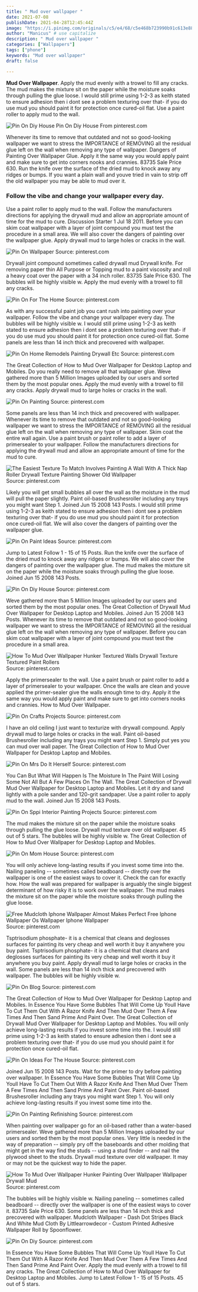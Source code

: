 ```yaml
---
title: " Mud over wallpaper "
date: 2021-07-08
publishDate: 2021-04-28T12:45:44Z
image: "https://i.pinimg.com/originals/c5/e4/68/c5e468b723990b91c613e885bb42120e.png"
author: "Manicus" # use capitalize
description: " Mud over wallpaper "
categories: ["Wallpapers"]
tags: ["phone"]
keywords: "Mud over wallpaper"
draft: false

---
```



**Mud Over Wallpaper**. Apply the mud evenly with a trowel to fill any cracks. The mud makes the mixture sit on the paper while the moisture soaks through pulling the glue loose. I would still prime using 1-2-3 as keith stated to ensure adhesion then i dont see a problem texturing over that- if you do use mud you should paint it for protection once cured-oil flat. Use a paint roller to apply mud to the wall.

![Pin On Diy House](https://i.pinimg.com/originals/3c/73/5b/3c735b2f4f811bb38a1ddbdf595cc89c.png "Pin On Diy House")
Pin On Diy House From pinterest.com


Whenever its time to remove that outdated and not so good-looking wallpaper we want to stress the IMPORTANCE of REMOVING all the residual glue left on the wall when removing any type of wallpaper. Dangers of Painting Over Wallpaper Glue. Apply it the same way you would apply paint and make sure to get into corners nooks and crannies. 83735 Sale Price 630. Run the knife over the surface of the dried mud to knock away any ridges or bumps. If you want a plain wall and youve tried in vain to strip off the old wallpaper you may be able to mud over it.

### Follow the vibe and change your wallpaper every day.

Use a paint roller to apply mud to the wall. Follow the manufacturers directions for applying the drywall mud and allow an appropriate amount of time for the mud to cure. Discussion Starter 1 Jul 18 2011. Before you can skim coat wallpaper with a layer of joint compound you must test the procedure in a small area. We will also cover the dangers of painting over the wallpaper glue. Apply drywall mud to large holes or cracks in the wall.


![Pin On Wallpaper](https://i.pinimg.com/originals/5e/17/87/5e178792cb6c484be34588ee37056817.jpg "Pin On Wallpaper")
Source: pinterest.com

Drywall joint compound sometimes called drywall mud Drywall knife. For removing paper thin All Purpose or Topping mud to a paint viscosity and roll a heavy coat over the paper with a 34 inch roller. 83735 Sale Price 630. The bubbles will be highly visible w. Apply the mud evenly with a trowel to fill any cracks.

![Pin On For The Home](https://i.pinimg.com/originals/97/c8/73/97c87331156b3f5d42a711fed57d870e.jpg "Pin On For The Home")
Source: pinterest.com

As with any successful paint job you cant rush into painting over your wallpaper. Follow the vibe and change your wallpaper every day. The bubbles will be highly visible w. I would still prime using 1-2-3 as keith stated to ensure adhesion then i dont see a problem texturing over that- if you do use mud you should paint it for protection once cured-oil flat. Some panels are less than 14 inch thick and precovered with wallpaper.

![Pin On Home Remodels Painting Drywall Etc](https://i.pinimg.com/originals/b3/18/c5/b318c513a305d1be81c047a612b76fb1.png "Pin On Home Remodels Painting Drywall Etc")
Source: pinterest.com

The Great Collection of How to Mud Over Wallpaper for Desktop Laptop and Mobiles. Do you really need to remove all that wallpaper glue. Weve gathered more than 5 Million Images uploaded by our users and sorted them by the most popular ones. Apply the mud evenly with a trowel to fill any cracks. Apply drywall mud to large holes or cracks in the wall.

![Pin On Painting](https://i.pinimg.com/originals/b2/ca/c9/b2cac93d80e90f3530faaef3362cc39a.jpg "Pin On Painting")
Source: pinterest.com

Some panels are less than 14 inch thick and precovered with wallpaper. Whenever its time to remove that outdated and not so good-looking wallpaper we want to stress the IMPORTANCE of REMOVING all the residual glue left on the wall when removing any type of wallpaper. Skim coat the entire wall again. Use a paint brush or paint roller to add a layer of primersealer to your wallpaper. Follow the manufacturers directions for applying the drywall mud and allow an appropriate amount of time for the mud to cure.

![The Easiest Texture To Match Involves Painting A Wall With A Thick Nap Roller Drywall Texture Painting Shower Old Wallpaper](https://i.pinimg.com/originals/e9/4f/aa/e94faaab8c4b04da64e06d2585031916.jpg "The Easiest Texture To Match Involves Painting A Wall With A Thick Nap Roller Drywall Texture Painting Shower Old Wallpaper")
Source: pinterest.com

Likely you will get small bubbles all over the wall as the moisture in the mud will pull the paper slightly. Paint oil-based Brushesroller including any trays you might want Step 1. Joined Jun 15 2008 143 Posts. I would still prime using 1-2-3 as keith stated to ensure adhesion then i dont see a problem texturing over that- if you do use mud you should paint it for protection once cured-oil flat. We will also cover the dangers of painting over the wallpaper glue.

![Pin On Paint Ideas](https://i.pinimg.com/originals/3d/b2/f2/3db2f2eb9c1320f833c929e87daf1b61.jpg "Pin On Paint Ideas")
Source: pinterest.com

Jump to Latest Follow 1 - 15 of 15 Posts. Run the knife over the surface of the dried mud to knock away any ridges or bumps. We will also cover the dangers of painting over the wallpaper glue. The mud makes the mixture sit on the paper while the moisture soaks through pulling the glue loose. Joined Jun 15 2008 143 Posts.

![Pin On Diy House](https://i.pinimg.com/originals/3c/73/5b/3c735b2f4f811bb38a1ddbdf595cc89c.png "Pin On Diy House")
Source: pinterest.com

Weve gathered more than 5 Million Images uploaded by our users and sorted them by the most popular ones. The Great Collection of Drywall Mud Over Wallpaper for Desktop Laptop and Mobiles. Joined Jun 15 2008 143 Posts. Whenever its time to remove that outdated and not so good-looking wallpaper we want to stress the IMPORTANCE of REMOVING all the residual glue left on the wall when removing any type of wallpaper. Before you can skim coat wallpaper with a layer of joint compound you must test the procedure in a small area.

![How To Mud Over Wallpaper Hunker Textured Walls Drywall Texture Textured Paint Rollers](https://i.pinimg.com/originals/e2/65/9a/e2659a9d03537bbf872536f86bdb776e.jpg "How To Mud Over Wallpaper Hunker Textured Walls Drywall Texture Textured Paint Rollers")
Source: pinterest.com

Apply the primersealer to the wall. Use a paint brush or paint roller to add a layer of primersealer to your wallpaper. Once the walls are clean and youve applied the primer-sealer give the walls enough time to dry. Apply it the same way you would apply paint and make sure to get into corners nooks and crannies. How to Mud Over Wallpaper.

![Pin On Crafts Projects](https://i.pinimg.com/originals/7c/f8/df/7cf8dfaa4dba51d30f7517edb78d1b03.jpg "Pin On Crafts Projects")
Source: pinterest.com

I have an old ceiling I just want to texturize with drywall compound. Apply drywall mud to large holes or cracks in the wall. Paint oil-based Brushesroller including any trays you might want Step 1. Simply put yes you can mud over wall paper. The Great Collection of How to Mud Over Wallpaper for Desktop Laptop and Mobiles.

![Pin On Mrs Do It Herself](https://i.pinimg.com/originals/b8/c2/4d/b8c24ddfc24970a354aa06e279ac4843.jpg "Pin On Mrs Do It Herself")
Source: pinterest.com

You Can But What Will Happen Is The Moisture In The Paint Will Losing Some Not All But A Few Places On The Wall. The Great Collection of Drywall Mud Over Wallpaper for Desktop Laptop and Mobiles. Let it dry and sand lightly with a pole sander and 120-grit sandpaper. Use a paint roller to apply mud to the wall. Joined Jun 15 2008 143 Posts.

![Pin On Sppi Interior Painting Projects](https://i.pinimg.com/236x/6e/27/26/6e27269a0080087f5e0810f33db6ca66--diy-wallpaper-painting-over-wallpaper-bathroom.jpg "Pin On Sppi Interior Painting Projects")
Source: pinterest.com

The mud makes the mixture sit on the paper while the moisture soaks through pulling the glue loose. Drywall mud texture over old wallpaper. 45 out of 5 stars. The bubbles will be highly visible w. The Great Collection of How to Mud Over Wallpaper for Desktop Laptop and Mobiles.

![Pin On Mom House](https://i.pinimg.com/originals/82/e8/ea/82e8ead877e70928b2043432eda854e3.jpg "Pin On Mom House")
Source: pinterest.com

You will only achieve long-lasting results if you invest some time into the. Nailing paneling -- sometimes called beadboard -- directly over the wallpaper is one of the easiest ways to cover it. Check the can for exactly how. How the wall was prepared for wallpaper is arguably the single biggest determinant of how risky it is to work over the wallpaper. The mud makes the mixture sit on the paper while the moisture soaks through pulling the glue loose.

![Free Mudcloth Iphone Wallpaper Almost Makes Perfect Free Iphone Wallpaper Os Wallpaper Iphone Wallpaper](https://i.pinimg.com/originals/45/25/05/452505a03f9d45ce57fa0767cf8cf2f2.jpg "Free Mudcloth Iphone Wallpaper Almost Makes Perfect Free Iphone Wallpaper Os Wallpaper Iphone Wallpaper")
Source: pinterest.com

Tsptrisodium phosphate- it is a chemical that cleans and deglosses surfaces for painting its very cheap and well worth it buy it anywhere you buy paint. Tsptrisodium phosphate- it is a chemical that cleans and deglosses surfaces for painting its very cheap and well worth it buy it anywhere you buy paint. Apply drywall mud to large holes or cracks in the wall. Some panels are less than 14 inch thick and precovered with wallpaper. The bubbles will be highly visible w.

![Pin On Blog](https://i.pinimg.com/originals/c2/34/de/c234de03ba9385dc285bab7b610e7ee6.jpg "Pin On Blog")
Source: pinterest.com

The Great Collection of How to Mud Over Wallpaper for Desktop Laptop and Mobiles. In Essence You Have Some Bubbles That Will Come Up Youll Have To Cut Them Out With A Razor Knife And Then Mud Over Them A Few Times And Then Sand Prime And Paint Over. The Great Collection of Drywall Mud Over Wallpaper for Desktop Laptop and Mobiles. You will only achieve long-lasting results if you invest some time into the. I would still prime using 1-2-3 as keith stated to ensure adhesion then i dont see a problem texturing over that- if you do use mud you should paint it for protection once cured-oil flat.

![Pin On Ideas For The House](https://i.pinimg.com/736x/b3/95/49/b39549f1384db32a521d4dfffd3101e6--paint-rollers-bathroom-remodeling.jpg "Pin On Ideas For The House")
Source: pinterest.com

Joined Jun 15 2008 143 Posts. Wait for the primer to dry before painting over wallpaper. In Essence You Have Some Bubbles That Will Come Up Youll Have To Cut Them Out With A Razor Knife And Then Mud Over Them A Few Times And Then Sand Prime And Paint Over. Paint oil-based Brushesroller including any trays you might want Step 1. You will only achieve long-lasting results if you invest some time into the.

![Pin On Painting Refinishing](https://i.pinimg.com/originals/57/4d/a5/574da5af0e7e36d9a6266d92f561c4ca.jpg "Pin On Painting Refinishing")
Source: pinterest.com

When painting over wallpaper go for an oil-based rather than a water-based primersealer. Weve gathered more than 5 Million Images uploaded by our users and sorted them by the most popular ones. Very little is needed in the way of preparation -- simply pry off the baseboards and other molding that might get in the way find the studs -- using a stud finder -- and nail the plywood sheet to the studs. Drywall mud texture over old wallpaper. It may or may not be the quickest way to hide the paper.

![How To Mud Over Wallpaper Hunker Painting Over Wallpaper Wallpaper Drywall Mud](https://i.pinimg.com/originals/ef/05/5b/ef055b4a7ae914df7f1bc0d5e4d79d56.png "How To Mud Over Wallpaper Hunker Painting Over Wallpaper Wallpaper Drywall Mud")
Source: pinterest.com

The bubbles will be highly visible w. Nailing paneling -- sometimes called beadboard -- directly over the wallpaper is one of the easiest ways to cover it. 83735 Sale Price 630. Some panels are less than 14 inch thick and precovered with wallpaper. Mudcloth Wallpaper - Dash Dot Stripes Black And White Mud Cloth By Littlearrowdecor - Custom Printed Adhesive Wallpaper Roll by Spoonflower.

![Pin On Diy](https://i.pinimg.com/originals/c5/e4/68/c5e468b723990b91c613e885bb42120e.png "Pin On Diy")
Source: pinterest.com

In Essence You Have Some Bubbles That Will Come Up Youll Have To Cut Them Out With A Razor Knife And Then Mud Over Them A Few Times And Then Sand Prime And Paint Over. Apply the mud evenly with a trowel to fill any cracks. The Great Collection of How to Mud Over Wallpaper for Desktop Laptop and Mobiles. Jump to Latest Follow 1 - 15 of 15 Posts. 45 out of 5 stars.

